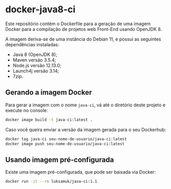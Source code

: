 # docker-java8-ci

Este repositório contém o Dockerfile para a geração de uma imagem Docker para
a compilação de projetos web Front-End usando OpenJDK 8.

A imagem deriva-se de uma instância do Debian 11, e possui as seguintes
dependências instaladas:

- Java 8 (OpenJDK 8);
- Maven versão 3.5.4;
- Node.js versão 12.13.0;
- Launch4j versão 3.14;
- 7zip.

## Gerando a imagem Docker

Para gerar a imagem com o nome `java-ci`, vá até o diretório deste projeto e
execute no console:

```bash
docker image build -t java-ci:latest .
```

Caso você queira enviar a versão da imagem gerada para o seu Dockerhub:

```bash
docker tag java-ci seu-nome-de-usuario/java-ci:latest
docker image push seu-nome-de-usuario/java-ci:latest
```

## Usando imagem pré-configurada

Existe uma imagem pré-configurada, que pode ser baixada via Docker:

```bash
docker run -it --rm luksamuk/java-ci:1.1
```
